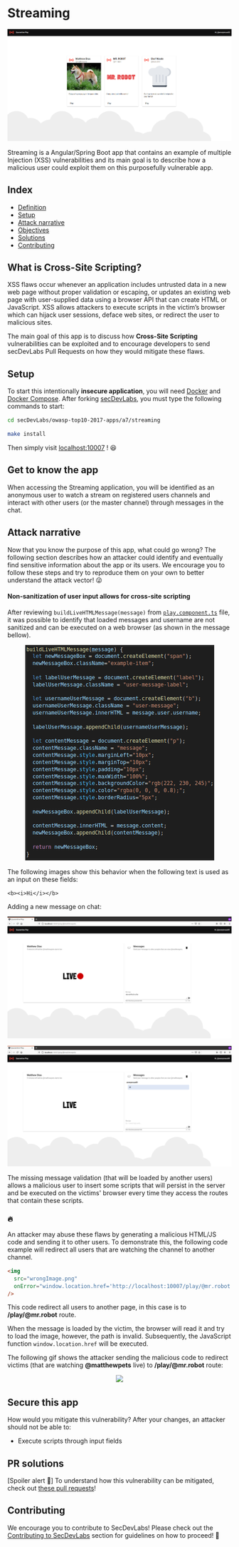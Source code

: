 # Streaming

<p align="center">
    <img src="images/banner.png"/>
</p>

Streaming is a Angular/Spring Boot app that contains an example of multiple Injection (XSS) vulnerabilities and its main goal is to describe how a malicious user could exploit them on this purposefully vulnerable app.

## Index

- [Definition](#what-is-cross-site-scripting)
- [Setup](#setup)
- [Attack narrative](#attack-narrative)
- [Objectives](#secure-this-app)
- [Solutions](#pr-solutions)
- [Contributing](#contributing)

## What is Cross-Site Scripting?

XSS flaws occur whenever an application includes untrusted data in a new web page without proper validation or escaping, or updates an existing web page with user-supplied data using a browser API that can create HTML or JavaScript. XSS allows attackers to execute scripts in the victim’s browser which can hijack user sessions, deface web sites, or redirect the user to malicious sites.

The main goal of this app is to discuss how **Cross-Site Scripting** vulnerabilities can be exploited and to encourage developers to send secDevLabs Pull Requests on how they would mitigate these flaws.

## Setup

To start this intentionally **insecure application**, you will need [Docker][docker install] and [Docker Compose][docker compose install]. After forking [secDevLabs](https://github.com/globocom/secDevLabs), you must type the following commands to start:

```sh
cd secDevLabs/owasp-top10-2017-apps/a7/streaming
```

```sh
make install
```

Then simply visit [localhost:10007][app] ! 😆

## Get to know the app

When accessing the Streaming application, you will be identified as an anonymous user to watch a stream on registered users channels and interact with other users (or the master channel) through messages in the chat.

## Attack narrative

Now that you know the purpose of this app, what could go wrong? The following section describes how an attacker could identify and eventually find sensitive information about the app or its users. We encourage you to follow these steps and try to reproduce them on your own to better understand the attack vector! 😜

#### Non-sanitization of user input allows for cross-site scripting

After reviewing `buildLiveHTMLMessage(message)` from [`play.component.ts`](<(https://github.com/globocom/secDevLabs/blob/master/owasp-top10-2017-apps/a7/streaming/app/frontend/src/app/lives/play/play.component.ts#)>) file, it was possible to identify that loaded messages and username are not sanitized and can be executed on a web browser (as shown in the message bellow).

<p align="center">
    <img src="images/vulnerable-function.png"/>
</p>

The following images show this behavior when the following text is used as an input on these fields:

```
<b><i>Hi</i></b>
```

Adding a new message on chat:

   <p align="center">
     <img src="images/attack-1.png"/>
   </p>

   <p align="center">
     <img src="images/attack-2.png"/>
   </p>

The missing message validation (that will be loaded by another users) allows a malicious user to insert some scripts that will persist in the server and be executed on the victims' browser every time they access the routes that contain these scripts.

### 🔥

An attacker may abuse these flaws by generating a malicious HTML/JS code and sending it to other users. To demonstrate this, the following code example will redirect all users that are watching the channel to another channel.

```html
<img
  src="wrongImage.png"
  onError="window.location.href='http://localhost:10007/play/@mr.robot'"
/>
```

This code redirect all users to another page, in this case is to **/play/@mr.robot** route.

When the message is loaded by the victim, the browser will read it and try to load the image, however, the path is invalid. Subsequently, the JavaScript function `window.location.href` will be executed.

The following gif shows the attacker sending the malicious code to redirect victims (that are watching **@matthewpets** live) to **/play/@mr.robot** route:

<p align="center">
  <img src="images/attack-3.gif"/>
</p>

## Secure this app

How would you mitigate this vulnerability? After your changes, an attacker should not be able to:

- Execute scripts through input fields

## PR solutions

[Spoiler alert 🚨] To understand how this vulnerability can be mitigated, check out [these pull requests](https://github.com/globocom/secDevLabs/pulls?q=is%3Apr+label%3A%22mitigation+solution+%F0%9F%94%92%22+label%3A%22Streaming%22)!

## Contributing

We encourage you to contribute to SecDevLabs! Please check out the [Contributing to SecDevLabs](../../../docs/CONTRIBUTING.md) section for guidelines on how to proceed! 🎉

[docker install]: https://docs.docker.com/install/
[docker compose install]: https://docs.docker.com/compose/install/
[app]: http://localhost:10007
